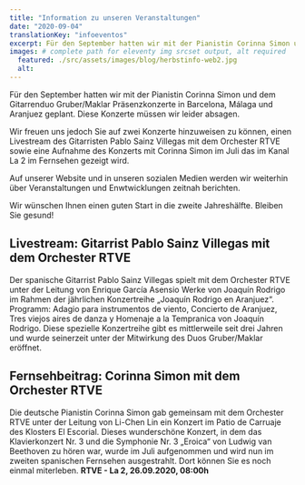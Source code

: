 ```yaml
---
title: "Information zu unseren Veranstaltungen"
date: "2020-09-04"
translationKey: "infoeventos"
excerpt: Für den September hatten wir mit der Pianistin Corinna Simon und dem Gitarrenduo Gruber/Maklar Präsenzkonzerte in Barcelona, Málaga und Aranjuez geplant.
images: # complete path for eleventy img srcset output, alt required
  featured: ./src/assets/images/blog/herbstinfo-web2.jpg
  alt:
---
```


Für den September hatten wir mit der Pianistin Corinna Simon und dem Gitarrenduo Gruber/Maklar Präsenzkonzerte in Barcelona, Málaga und Aranjuez geplant. Diese Konzerte müssen wir leider absagen.

Wir freuen uns jedoch Sie auf zwei Konzerte hinzuweisen zu können, einen Livestream des Gitarristen Pablo Sainz Villegas mit dem Orchester RTVE sowie eine Aufnahme des Konzerts mit Corinna Simon im Juli das im Kanal La 2 im Fernsehen gezeigt wird.

Auf unserer Website und in unseren sozialen Medien werden wir weiterhin über Veranstaltungen und Enwtwicklungen zeitnah berichten.

Wir wünschen Ihnen einen guten Start in die zweite Jahreshälfte.
Bleiben Sie gesund!

## Livestream: Gitarrist Pablo Sainz Villegas mit dem Orchester RTVE

Der spanische Gitarrist Pablo Sainz Villegas spielt mit dem Orchester RTVE unter der Leitung von Enrique García Asensio Werke von Joaquín Rodrigo im Rahmen der jährlichen Konzertreihe „Joaquín Rodrigo en Aranjuez“. Programm: Adagio para instrumentos de viento, Concierto de Aranjuez, Tres viejos aires de danza y Homenaje a la Tempranica von Joaquín Rodrigo. Diese spezielle Konzertreihe gibt es mittlerweile seit drei Jahren und wurde seinerzeit unter der Mitwirkung des Duos Gruber/Maklar eröffnet.

## Fernsehbeitrag: Corinna Simon mit dem Orchester RTVE

Die deutsche Pianistin Corinna Simon gab gemeinsam mit dem Orchester RTVE unter der Leitung von Li-Chen Lin ein Konzert im Patio de Carruaje des Klosters El Escorial. Dieses wunderschöne Konzert, in dem das Klavierkonzert Nr. 3 und die Symphonie Nr. 3 „Eroica“ von Ludwig van Beethoven zu hören war, wurde im Juli aufgenommen und wird nun im zweiten spanischen Fernsehen ausgestrahlt. Dort können Sie es noch einmal miterleben. **RTVE - La 2, 26.09.2020, 08:00h**
